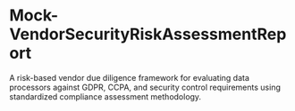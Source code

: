 # Mock-VendorSecurityRiskAssessmentReport
A risk-based vendor due diligence framework for evaluating data processors against GDPR, CCPA, and security control requirements using standardized compliance assessment methodology.
